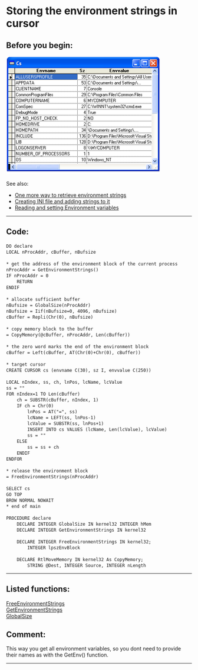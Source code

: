 
# Storing the environment strings in cursor

## Before you begin:
![](../images/envstrings.png)  

See also:

* [One more way to retrieve environment strings](sample_132.md)  
* [Creating INI file and adding strings to it](sample_137.md)  
* [Reading and setting Environment variables](sample_152.md)  

  
***  


## Code:
```foxpro  
DO declare
LOCAL nProcAddr, cBuffer, nBufsize

* get the address of the environment block of the current process
nProcAddr = GetEnvironmentStrings()
IF nProcAddr = 0
	RETURN
ENDIF

* allocate sufficient buffer
nBufsize = GlobalSize(nProcAddr)
nBufsize = Iif(nBufsize=0, 4096, nBufsize)
cBuffer = Repli(Chr(0), nBufsize)
	
* copy memory block to the buffer
= CopyMemory(@cBuffer, nProcAddr, Len(cBuffer))

* the zero word marks the end of the environment block
cBuffer = Left(cBuffer, AT(Chr(0)+Chr(0), cBuffer))

* target cursor
CREATE CURSOR cs (envname C(30), sz I, envvalue C(250))

LOCAL nIndex, ss, ch, lnPos, lcName, lcValue
ss = ""
FOR nIndex=1 TO Len(cBuffer)
	ch = SUBSTR(cBuffer, nIndex, 1)
	IF ch = Chr(0)
		lnPos = AT("=", ss)
		lcName = LEFT(ss, lnPos-1)
		lcValue = SUBSTR(ss, lnPos+1)
		INSERT INTO cs VALUES (lcName, Len(lcValue), lcValue)
		ss = ""
	ELSE
		ss = ss + ch
	ENDIF
ENDFOR

* release the environment block
= FreeEnvironmentStrings(nProcAddr)

SELECT cs
GO TOP
BROW NORMAL NOWAIT
* end of main

PROCEDURE declare
	DECLARE INTEGER GlobalSize IN kernel32 INTEGER hMem
	DECLARE INTEGER GetEnvironmentStrings IN kernel32

	DECLARE INTEGER FreeEnvironmentStrings IN kernel32;
		INTEGER lpszEnvBlock

  	DECLARE RtlMoveMemory IN kernel32 As CopyMemory;
		STRING @Dest, INTEGER Source, INTEGER nLength  
```  
***  


## Listed functions:
[FreeEnvironmentStrings](../libraries/kernel32/FreeEnvironmentStrings.md)  
[GetEnvironmentStrings](../libraries/kernel32/GetEnvironmentStrings.md)  
[GlobalSize](../libraries/kernel32/GlobalSize.md)  

## Comment:
This way you get all environment variables, so you dont need to provide their names as with the GetEnv() function.  
  
***  

